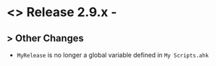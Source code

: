 # <> Release 2.9.x - 

## > Other Changes
- `MyRelease` is no longer a global variable defined in `My Scripts.ahk`